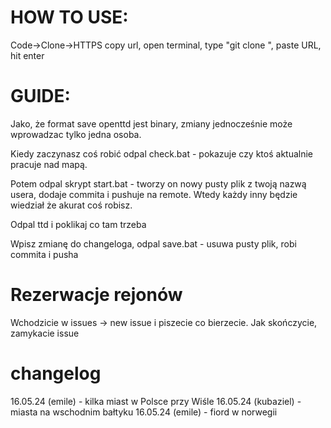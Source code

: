 # HOW TO USE:
Code->Clone->HTTPS copy url, open terminal, type "git clone ", paste URL, hit enter

# GUIDE:

Jako, że format save openttd jest binary, zmiany jednocześnie może wprowadzac tylko jedna osoba. 

Kiedy zaczynasz coś robić odpal check.bat - pokazuje czy ktoś aktualnie pracuje nad mapą.

Potem odpal skrypt start.bat - tworzy on nowy pusty plik z twoją nazwą usera, dodaje commita i pushuje na remote. Wtedy każdy inny będzie wiedział że akurat coś robisz.

Odpal ttd i poklikaj co tam trzeba

Wpisz zmianę do changeloga, odpal save.bat - usuwa pusty plik, robi commita i pusha

# Rezerwacje rejonów
Wchodzicie w issues -> new issue i piszecie co bierzecie. Jak skończycie, zamykacie issue


# changelog

16.05.24 (emile) - kilka miast w Polsce przy Wiśle
16.05.24 (kubaziel) - miasta na wschodnim bałtyku
16.05.24 (emile) - fiord w norwegii